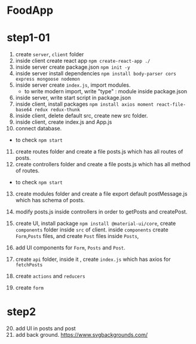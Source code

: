 # FoodApp

# step1-01

1. create `server`, `client` folder
2. inside client create react app `npm create-react-app ./`
3. inside server create package.json `npm init -y`
4. inside server install dependencies `npm install body-parser cors express mongoose nodemon`
5. inside server create `index.js`, import modules.
   - to write modern import, write "type" : module inside package.json
6. inside server, write start script in package.json
7. inside client, install packages `npm install axios moment react-file-base64 redux redux-thunk`
8. inside client, delete default src, create new src folder.
9. inside client, create index.js and App.js
10. connect database.

- to check `npm start`

11. create routes folder and create a file posts.js which has all routes of posts.
12. create controllers folder and create a file posts.js which has all method of routes.

- to check `npm start`

13. create modules folder and create a file export default postMessage.js which has schema of posts.

14. modify posts.js inside controllers in order to getPosts and createPost.

15. create UI, install package `npm install @material-ui/core`, create `components` folder inside `src` of client. inside `components` create `Form`,`Posts` files, and create `Post` files inside `Posts`,

16. add UI components for `Form`, `Posts` and `Post`.

17. create `api` folder, inside it , create `index.js` which has axios for `fetchPosts`

18. create `actions` and `reducers`

19. create `form`

# step2

20. add UI in posts and post
21. add back ground.
    https://www.svgbackgrounds.com/
